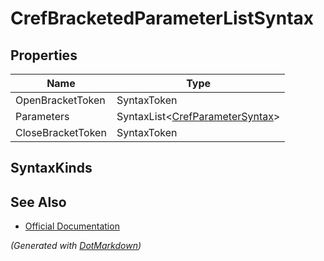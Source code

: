 # CrefBracketedParameterListSyntax

## Properties

| Name              | Type                                                       |
| ----------------- | ---------------------------------------------------------- |
| OpenBracketToken  | SyntaxToken                                                |
| Parameters        | SyntaxList\<[CrefParameterSyntax](SeparatedSyntaxList.md)> |
| CloseBracketToken | SyntaxToken                                                |

## SyntaxKinds

## See Also

* [Official Documentation](https://docs.microsoft.com/en-us/dotnet/api/microsoft.codeanalysis.csharp.syntax.crefbracketedparameterlistsyntax)


*\(Generated with [DotMarkdown](http://github.com/JosefPihrt/DotMarkdown)\)*